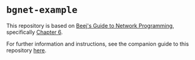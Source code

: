 # `bgnet-example`

This repository is based on [Beej's Guide to Network Programming](https://beej.us/guide/bgnet/), specifically [Chapter 6](https://beej.us/guide/bgnet/html/split-wide/client-server-background.html#client-server-background).

For further information and instructions, see the companion guide to this repository [here](https://docs.google.com/document/d/1U55jP_KEGCW2O_GMHIR1KJ6YJNAG6T9Bk27BzYVMybI).

